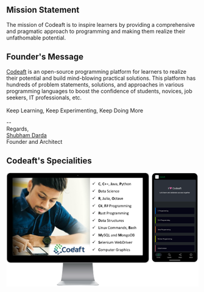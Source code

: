## Mission Statement

The mission of Codeaft is to inspire learners by providing a comprehensive and pragmatic approach to programming and making them realize their unfathomable potential.

## Founder's Message

[Codeaft][cidzzegt] is an open-source programming platform for learners to realize their potential and build mind-blowing practical solutions. This platform has hundreds of problem statements, solutions, and approaches in various programming languages to boost the confidence of students, novices, job seekers, IT professionals, etc. <br><br>Keep Learning, Keep Experimenting, Keep Doing More

--<br>
Regards,<br>
[Shubham Darda][cidaekky]<br>
Founder and Architect

## Codeaft's Specialities

<img src="https://raw.githubusercontent.com/codeaft/codeaft.github.io/master/assets/images/advertise.png">

[cidzzegt]: https://codeaft.com
[cidaekky]: https://codeaft.com/shubhamrdarda